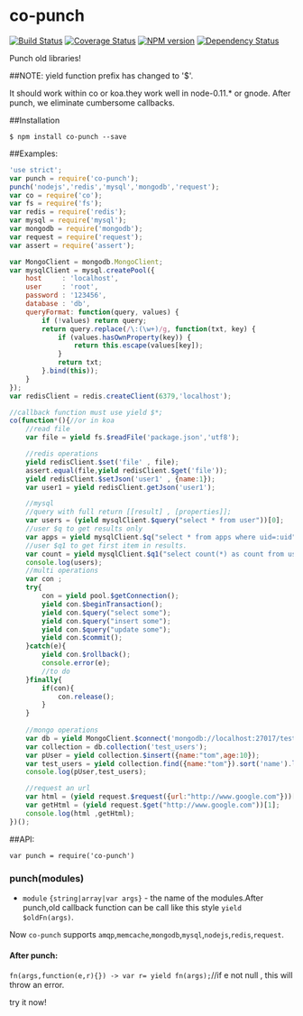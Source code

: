 co-punch
========
[![Build Status](https://travis-ci.org/RocksonZeta/co-punch.svg?branch=master)](https://travis-ci.org/RocksonZeta/co-punch)
[![Coverage Status](https://coveralls.io/repos/RocksonZeta/co-punch/badge.png?branch=master)](https://coveralls.io/r/RocksonZeta/co-punch?branch=master)
[![NPM version](https://badge.fury.io/js/co-punch.svg)](http://badge.fury.io/js/co-punch)
[![Dependency Status](https://david-dm.org/RocksonZeta/co-punch.svg)](https://david-dm.org/RocksonZeta/co-punch)

Punch old libraries!

##NOTE: yield function prefix has changed to '$'.

It should work within co or koa.they work well in node-0.11.* or gnode.
After punch, we eliminate cumbersome callbacks.

##Installation
```
$ npm install co-punch --save
```

##Examples:
```js
'use strict';
var punch = require('co-punch');
punch('nodejs','redis','mysql','mongodb','request');
var co = require('co');
var fs = require('fs');
var redis = require('redis');
var mysql = require('mysql');
var mongodb = require('mongodb');
var request = require('request');
var assert = require('assert');

var MongoClient = mongodb.MongoClient;
var mysqlClient = mysql.createPool({
	host     : 'localhost',
	user     : 'root',
	password : '123456',
	database : 'db',
	queryFormat: function(query, values) {
		if (!values) return query;
		return query.replace(/\:(\w+)/g, function(txt, key) {
			if (values.hasOwnProperty(key)) {
				return this.escape(values[key]);
			}
			return txt;
		}.bind(this));
	}
});
var redisClient = redis.createClient(6379,'localhost');

//callback function must use yield $*;
co(function*(){//or in koa
	//read file
	var file = yield fs.$readFile('package.json','utf8');

	//redis operations
	yield redisClient.$set('file' , file);
	assert.equal(file,yield redisClient.$get('file'));
	yield redisClient.$setJson('user1' , {name:1});
	var user1 = yield redisClient.getJson('user1');

	//mysql
	//query with full return [[result] , [properties]];
	var users = (yield mysqlClient.$query("select * from user"))[0];
	//user $q to get results only
	var apps = yield mysqlClient.$q("select * from apps where uid=:uid" , {uid:1});
	//user $q1 to get first item in results.
	var count = yield mysqlClient.$q1("select count(*) as count from user where name=:name and pwd=:pwd" , {name:'name',pwd:'111'}));
	console.log(users);
	//multi operations
	var con ;
	try{
        con = yield pool.$getConnection();
        yield con.$beginTransaction();
        yield con.$query("select some");
        yield con.$query("insert some");
        yield con.$query("update some");
        yield con.$commit();
    }catch(e){
        yield con.$rollback();
        console.error(e);
        //to do 
    }finally{
        if(con){
            con.release();
        }
    }
	
	//mongo operations
	var db = yield MongoClient.$connect('mongodb://localhost:27017/test');
	var collection = db.collection('test_users');
	var pUser = yield collection.$insert({name:"tom",age:10});
	var test_users = yield collection.find({name:"tom"}).sort('name').limit(1).$toArray();
	console.log(pUser,test_users);

	//request an url
	var html = (yield request.$request({url:"http://www.google.com"}))[1];
	var getHtml = (yield request.$get("http://www.google.com"))[1];
	console.log(html ,getHtml);
})();
```

##API:
```
var punch = require('co-punch')
```
### punch(modules)
- `module` `{string|array|var args}` - the name of the modules.After punch,old callback function can be call like this style `yield $oldFn(args)`.

Now `co-punch` supports `amqp`,`memcache`,`mongodb`,`mysql`,`nodejs`,`redis`,`request`.
#### After punch:
`fn(args,function(e,r){}) -> var r= yield fn(args);`//if e not null , this will throw an error.

try it now!

